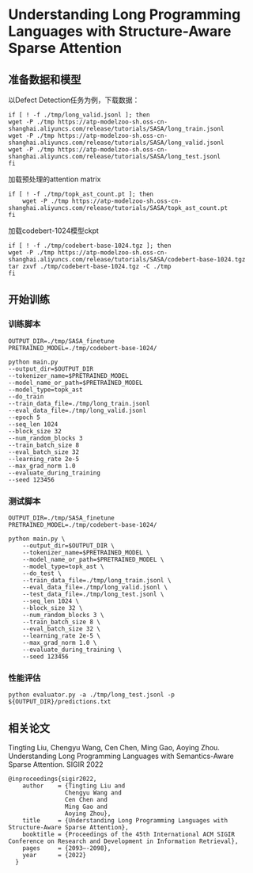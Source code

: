 # Understanding Long Programming Languages with Structure-Aware Sparse Attention

## 准备数据和模型

以Defect Detection任务为例，下载数据：

```
if [ ! -f ./tmp/long_valid.jsonl ]; then
wget -P ./tmp https://atp-modelzoo-sh.oss-cn-shanghai.aliyuncs.com/release/tutorials/SASA/long_train.jsonl
wget -P ./tmp https://atp-modelzoo-sh.oss-cn-shanghai.aliyuncs.com/release/tutorials/SASA/long_valid.jsonl
wget -P ./tmp https://atp-modelzoo-sh.oss-cn-shanghai.aliyuncs.com/release/tutorials/SASA/long_test.jsonl
fi
```

加载预处理的attention matrix

```
if [ ! -f ./tmp/topk_ast_count.pt ]; then
    wget -P ./tmp https://atp-modelzoo-sh.oss-cn-shanghai.aliyuncs.com/release/tutorials/SASA/topk_ast_count.pt
fi
```

加载codebert-1024模型ckpt

```
if [ ! -f ./tmp/codebert-base-1024.tgz ]; then
wget -P ./tmp https://atp-modelzoo-sh.oss-cn-shanghai.aliyuncs.com/release/tutorials/SASA/codebert-base-1024.tgz
tar zxvf ./tmp/codebert-base-1024.tgz -C ./tmp
fi
```



## 开始训练

### 训练脚本

```
OUTPUT_DIR=./tmp/SASA_finetune
PRETRAINED_MODEL=./tmp/codebert-base-1024/

python main.py 
--output_dir=$OUTPUT_DIR 
--tokenizer_name=$PRETRAINED_MODEL 
--model_name_or_path=$PRETRAINED_MODEL 
--model_type=topk_ast 
--do_train 
--train_data_file=./tmp/long_train.jsonl 
--eval_data_file=./tmp/long_valid.jsonl 
--epoch 5 
--seq_len 1024 
--block_size 32 
--num_random_blocks 3 
--train_batch_size 8 
--eval_batch_size 32 
--learning_rate 2e-5 
--max_grad_norm 1.0 
--evaluate_during_training 
--seed 123456
```



### 测试脚本

```
OUTPUT_DIR=./tmp/SASA_finetune
PRETRAINED_MODEL=./tmp/codebert-base-1024/

python main.py \
    --output_dir=$OUTPUT_DIR \
    --tokenizer_name=$PRETRAINED_MODEL \
    --model_name_or_path=$PRETRAINED_MODEL \
    --model_type=topk_ast \
    --do_test \
    --train_data_file=./tmp/long_train.jsonl \
    --eval_data_file=./tmp/long_valid.jsonl \
    --test_data_file=./tmp/long_test.jsonl \
    --seq_len 1024 \
    --block_size 32 \
    --num_random_blocks 3 \
    --train_batch_size 8 \
    --eval_batch_size 32 \
    --learning_rate 2e-5 \
    --max_grad_norm 1.0 \
    --evaluate_during_training \
    --seed 123456
```

### 性能评估

```
python evaluator.py -a ./tmp/long_test.jsonl -p ${OUTPUT_DIR}/predictions.txt
```

## 相关论文

Tingting Liu, Chengyu Wang, Cen Chen, Ming Gao, Aoying Zhou. Understanding Long Programming Languages with Semantics-Aware Sparse Attention. SIGIR 2022

```
@inproceedings{sigir2022,
    author    = {Tingting Liu and
                Chengyu Wang and
                Cen Chen and
                Ming Gao and
                Aoying Zhou},
    title     = {Understanding Long Programming Languages with Structure-Aware Sparse Attention},
    booktitle = {Proceedings of the 45th International ACM SIGIR Conference on Research and Development in Information Retrieval},
    pages     = {2093–-2098},
    year      = {2022}
  }
```





